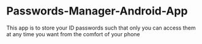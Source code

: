 # Passwords-Manager-Android-App
This app is to store your ID passwords such that only you can access them at any time you want from the comfort of your phone
